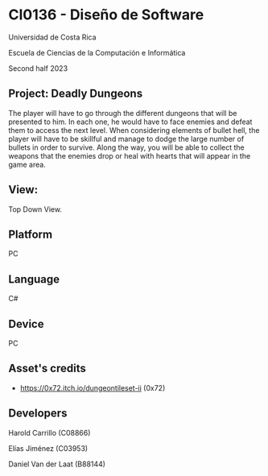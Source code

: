 # CI0136 - Diseño de Software

Universidad de Costa Rica

Escuela de Ciencias de la Computación e Informática

Second half 2023

## Project: Deadly Dungeons

The player will have to go through the different dungeons that will be presented to him. In each one, he would have to face
enemies and defeat them to access the next level. When considering elements of bullet hell, the player will have to be skillful and manage to dodge the large number of bullets in order to survive. Along the way, you will be able to collect the weapons that the
enemies drop or heal with hearts that will appear in the game area.

## View:
Top Down View.

## Platform
PC

## Language
C#

## Device
PC

## Asset's credits

* https://0x72.itch.io/dungeontileset-ii (0x72)


## Developers

Harold Carrillo (C08866)

Elías Jiménez (C03953)

Daniel Van der Laat (B88144)